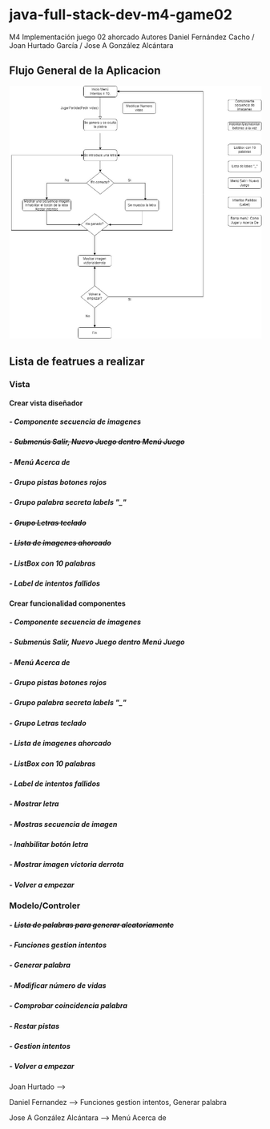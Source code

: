 # java-full-stack-dev-m4-game02
M4 Implementación juego 02 ahorcado Autores Daniel Fernández Cacho / Joan Hurtado García / Jose A González Alcántara  

## Flujo General de la Aplicacion 

![Image](https://github.com/JagaScripts/java-full-stack-dev-m4-game02/blob/master/FlujoAhorcado.jpg)

## Lista de featrues a realizar

### Vista
#### Crear vista diseñador
##### - Componente secuencia de imagenes
##### - ~~Submenús Salir, Nuevo Juego dentro Menú Juego~~
##### - Menú Acerca de
##### - Grupo pistas botones rojos
##### - Grupo palabra secreta labels "_"
##### - ~~Grupo Letras teclado~~
##### - ~~Lista de imagenes ahorcado~~
##### - ListBox con 10 palabras
##### - Label de intentos fallidos
#### Crear funcionalidad componentes
##### - Componente secuencia de imagenes
##### - Submenús Salir, Nuevo Juego dentro Menú Juego
##### - Menú Acerca de
##### - Grupo pistas botones rojos
##### - Grupo palabra secreta labels "_"
##### - Grupo Letras teclado
##### - Lista de imagenes ahorcado
##### - ListBox con 10 palabras
##### - Label de intentos fallidos
##### - Mostrar letra
##### - Mostras secuencia de imagen
##### - Inahbilitar botón letra
##### - Mostrar imagen victoria derrota
##### - Volver a empezar


### Modelo/Controler
##### - ~~Lista de palabras para generar aleatoriamente~~
##### - Funciones gestion intentos
##### - Generar palabra
##### - Modificar número de vidas
##### - Comprobar coincidencia palabra
##### - Restar pistas
##### - Gestion intentos
##### - Volver a empezar


Joan Hurtado -->

Daniel Fernandez --> Funciones gestion intentos, Generar palabra

Jose A González Alcántara --> Menú Acerca de
